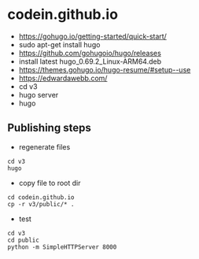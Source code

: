 codein.github.io
================

* https://gohugo.io/getting-started/quick-start/
* sudo apt-get install hugo
* https://github.com/gohugoio/hugo/releases
* install latest hugo_0.69.2_Linux-ARM64.deb
* https://themes.gohugo.io/hugo-resume/#setup--use
* https://edwardawebb.com/
* cd v3
* hugo server
* hugo


## Publishing steps
* regenerate files
```
cd v3
hugo
```

* copy file to root dir
```
cd codein.github.io
cp -r v3/public/* .

```

* test
```
cd v3
cd public
python -m SimpleHTTPServer 8000
```